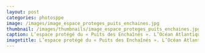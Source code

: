 ```yaml
---
layout: post
categories: photosppe
image: /images/image_espace_proteges_puits_enchaines.jpg
thumbnail: /images/thumbnails/image_espace_proteges_puits_enchaines.jpg
caption: L’espace protégé du « Puits des Enchaînés ». L’Océan Atlantique en arrière plan.
imagetitle: L’espace protégé du « Puits des Enchaînés ». L’Océan Atlantique en arrière plan.
---
```

